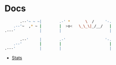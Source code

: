 # Docs

```bash
       .--'~ ~ ~|        .-' *       \  /     '-.  
    .--'~  ,* ~ |        |  >o<   \_\_\|_/__/   |  
.---'           |        |                      |  
```

```bash
       .--'     |        .-'                  '-.  
    .--'        |        |                      |  
.---'           |        |                      |  
```

- [Stats](STATS.md)

<!-- ![Days](images/day1.0.png "Days") -->
